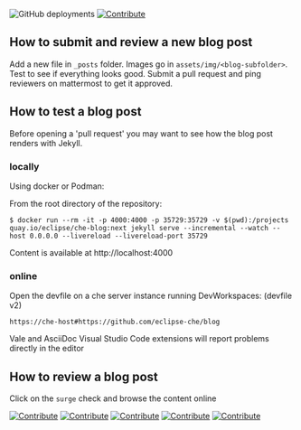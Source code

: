 ![GitHub deployments](https://img.shields.io/github/deployments/eclipse-che/che-incubator.github.io/github-pages)
[![Contribute](https://www.eclipse.org/che/contribute.svg)](https://che-host#https://github.com/my/repository)


## How to submit and review a new blog post

Add a new file in `_posts` folder. Images go in `assets/img/<blog-subfolder>`.
Test to see if everything looks good.
Submit a pull request and ping reviewers on mattermost to get it approved.

## How to test a blog post

Before opening a 'pull request' you may want to see how the blog post renders with Jekyll.

### locally

Using docker or Podman:

From the root directory of the repository:
```
$ docker run --rm -it -p 4000:4000 -p 35729:35729 -v $(pwd):/projects quay.io/eclipse/che-blog:next jekyll serve --incremental --watch --host 0.0.0.0 --livereload --livereload-port 35729
```
Content is available at http://localhost:4000


### online

Open the devfile on a che server instance running DevWorkspaces: (devfile v2)

`https://che-host#https://github.com/eclipse-che/blog`

Vale and AsciiDoc Visual Studio Code extensions will report problems directly in the editor

## How to review a blog post

Click on the `surge` check and browse the content online


[![Contribute](https://img.shields.io/static/v1?label=eclipse&message=che&logo=eclipseche)](https://che-host#https://github.com/my/repository)
[![Contribute](https://img.shields.io/static/v1?label=code%20with&message=che&logo=eclipseche&color=FDB940&labelColor=525C86)](https://che-host#https://github.com/my/repository)
[![Contribute](https://img.shields.io/static/v1?label=eclipse&message=che&logo=eclipseche&color=FDB940&labelColor=525C86&style=plastic)](https://che-host#https://github.com/my/repository)
[![Contribute](https://img.shields.io/static/v1?label=eclipse&message=che&logo=eclipseche&color=FDB940&labelColor=525C86&style=flat-square)](https://che-host#https://github.com/my/repository)
[![Contribute](https://img.shields.io/static/v1?label=eclipse&message=che&logo=eclipseche&style=social)](https://che-host#https://github.com/my/repository)







